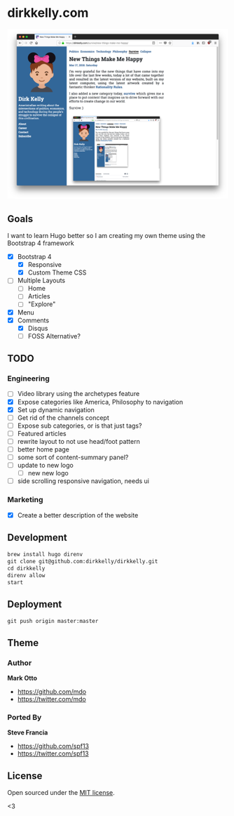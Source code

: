 # dirkkelly.com

![Screenshot](/static/images/screenshots/2018-03-17-18-40-00.png)

## Goals

I want to learn Hugo better so I am creating my own theme using the Bootstrap 4 framework

- [x] Bootstrap 4
  - [x] Responsive
  - [x] Custom Theme CSS
- [ ] Multiple Layouts
  - [ ] Home
  - [ ] Articles
  - [ ] "Explore"
- [x] Menu
- [x] Comments
  - [x] Disqus
  - [ ] FOSS Alternative?

## TODO

### Engineering

- [ ] Video library using the archetypes feature
- [x] Expose categories like America, Philosophy to navigation
- [x] Set up dynamic navigation
- [ ] Get rid of the channels concept
- [ ] Expose sub categories, or is that just tags?
- [ ] Featured articles
- [ ] rewrite layout to not use head/foot pattern
- [ ] better home page
- [ ] some sort of content-summary panel?
- [ ] update to new logo
  - [ ] new new logo
- [ ] side scrolling responsive navigation, needs ui

### Marketing

- [x] Create a better description of the website

## Development

```
brew install hugo direnv
git clone git@github.com:dirkkelly/dirkkelly.git
cd dirkkelly
direnv allow
start
```

## Deployment

```
git push origin master:master
```

## Theme

### Author
**Mark Otto**
- <https://github.com/mdo>
- <https://twitter.com/mdo>

### Ported By
**Steve Francia**
- <https://github.com/spf13>
- <https://twitter.com/spf13>

## License

Open sourced under the [MIT license](LICENSE.md).

<3
